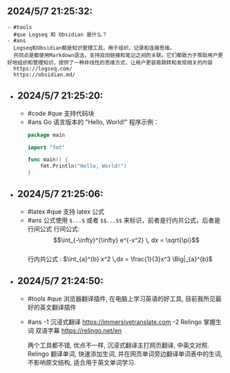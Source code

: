 ## 2024/5/7 21:25:32:
	- #tools
	  #que Logseq 和 Obsidian 是什么？
	- #ans
	  Logseq和Obsidian都是知识管理工具，用于组织、记录和连接思维。
	  共同点是都使用Markdown语法，支持双向链接和笔记之间的关联。它们都致力于帮助用户更好地组织和管理知识，提供了一种非线性的思维方式，让用户更容易跳转和发现相关的内容
	  https://logseq.com/
	  https://obsidian.md/
- ## 2024/5/7 21:25:20:
	- #code
	  #que 支持代码块
	- #ans
	  Go 语言版本的 "Hello, World!" 程序示例：
	  ```go
	  package main
	  
	  import "fmt"
	  
	  func main() {
	      fmt.Println("Hello, World!")
	  }
	  ```
- ## 2024/5/7 21:25:06:
	- #latex 
	  #que 支持 latex 公式
	- #ans
	  公式使用 `$...$` 或者 `$$...$$` 来标识，前者是行内共公式，后者是行间公式
	  行间公式: 
	  $$\int_{-\infty}^{\infty} e^{-x^2} \, dx = \sqrt{\pi}$$  
	  行内共公式 : $\int_{a}^{b} x^2 \,dx = \frac{1}{3}x^3 \Big|_{a}^{b}$
- ## 2024/5/7 21:24:50:
	- #tools
	  #que 浏览器翻译插件, 在电脑上学习英语的好工具, 目前我所见最好的英文翻译插件
	- #ans
	  -1 沉浸式翻译 https://immersivetranslate.com
	  -2 Relingo 掌握生词 双语字幕  https://relingo.net/en
	  
	  两个工具都不错, 优点不一样, 沉浸式翻译主打网页翻译, 中英文对照. Relingo 翻译单词, 快速添加生词, 并在网页单词旁边翻译单词表中的生词, 不影响原文结构, 适合用于英文单词学习.